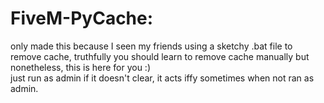 # FiveM-PyCache:<br>
only made this because I seen my friends using a sketchy .bat file to remove cache, truthfully you should learn to remove cache manually but nonetheless, this is here for you :)<br>
just run as admin if it doesn't clear, it acts iffy sometimes when not ran as admin.<br>
